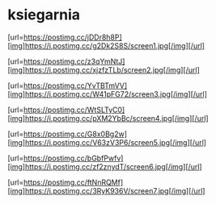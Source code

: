 # ksiegarnia
[url=https://postimg.cc/jDDr8h8P][img]https://i.postimg.cc/g2Dk2S8S/screen1.jpg[/img][/url]

[url=https://postimg.cc/z3qYmNtJ][img]https://i.postimg.cc/xjzfzTLb/screen2.jpg[/img][/url]

[url=https://postimg.cc/YvTBTmVV][img]https://i.postimg.cc/W41pFG72/screen3.jpg[/img][/url]

[url=https://postimg.cc/WtSLTyC0][img]https://i.postimg.cc/pXM2YbBc/screen4.jpg[/img][/url]

[url=https://postimg.cc/G8x0Bg2w][img]https://i.postimg.cc/V63zV3P6/screen5.jpg[/img][/url]

[url=https://postimg.cc/bGbfPwfv][img]https://i.postimg.cc/zf2znydT/screen6.jpg[/img][/url]

[url=https://postimg.cc/ftNnRQMf][img]https://i.postimg.cc/3RyK936V/screen7.jpg[/img][/url]
